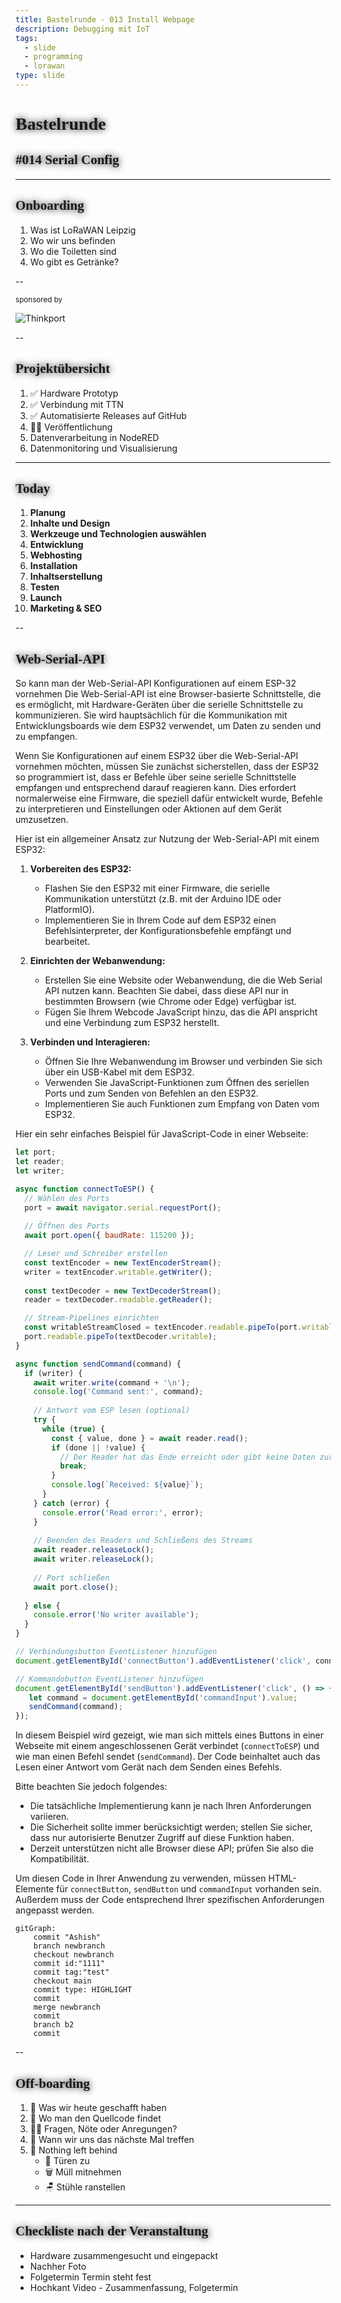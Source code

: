 ```yaml
---
title: Bastelrunde - 013 Install Webpage
description: Debugging mit IoT
tags:
  - slide
  - programming
  - lorawan
type: slide
---
```

<style>
@import url('https://fonts.googleapis.com/css2?family=Lobster&family=Permanent+Marker&display=swap');
h1, h2 {
	font-family: 'Permanent Marker', cursive !important;
	text-shadow: 0 0 12px #000 !important;
}
</style>

<!-- slide bg="[[meetup-014.png]]" data-auto-animate     -->

# Bastelrunde 
<!-- element style="padding-top: 30%; text-shadow: 4px 4px 2px 2px #000;" -->
## #014 Serial Config

<!-- element style="text-shadow: 4px 4px 2px 2px #000" -->

<!--
**Checkliste bevor es losgeht:**

- [ ] Foto gemacht
- [ ] Tweet gesendet
- [ ] Hochkant Video

-->

---

## Onboarding

1) Was ist LoRaWAN Leipzig
2) Wo wir uns befinden
3) Wo die Toiletten sind
4) Wo gibt es Getränke?

<!--
- [ ] Was ist LoRaWAN Leipzig
	- [ ] Ziele
	- [ ] Wer sind die Leute
- [ ] Wo befinden wir uns (Basislager, Kohlenstraße)
- [ ] Wo sind die Toiletten
- [ ] Wo gibt es Getränke?
-->

--

<!-- slide bg="[[vergissberlin_man_on_a_roof_top_with_an_antenna_and_a_soldering_17ba6cf4-1d1b-4eba-b3ee-30b9431dd2c1.png]]" -->

<grid drag="60 30" bg="#ffffff88" style="border-radius: 12px;backdrop-filter: blur(20px);" pad="1em 2em 1em 1em">

<small>sponsored by</small>

![Thinkport](https://thinkport.digital/wp-content/uploads/elementor/thumbs/Logo_horizontral_new-q79kisryfbimg521qvcamhuu9zgajwl52ie1tm6q0s.png)

</grid>

--

## Projektübersicht

1) ✅ Hardware Prototyp
2) ✅ Verbindung mit TTN
3) ✅ Automatisierte Releases auf GitHub
4) 👩‍💻 Veröffentlichung
5) Datenverarbeitung in NodeRED
6) Datenmonitoring und Visualisierung


---
<!-- slide bg="[[vergissberlin_microcontroller_flying_through_clouds_e4ca3e11-4904-4bfb-a259-0a4fbf2dee4e.png]]" -->

<grid drag="60 30" bg="#000000cc" style="border-radius: 12px;backdrop-filter: blur(10px);" pad="1em 2em 1em 1em">

## Today 👩‍💻🧑🏼‍💻👨🏻‍💻

1) **Planung**
1) **Inhalte und Design**
1) **Werkzeuge und Technologien auswählen**
1) **Entwicklung**
1) **Webhosting**
1) **Installation**
1) **Inhaltserstellung**
1) **Testen**
1) **Launch**
2) **Marketing & SEO**
</grid>

--

## Web-Serial-API


So kann man  der Web-Serial-API Konfigurationen auf einem ESP-32 vornehmen
 Die Web-Serial-API ist eine Browser-basierte Schnittstelle, die es ermöglicht, mit Hardware-Geräten über die serielle Schnittstelle zu kommunizieren. Sie wird hauptsächlich für die Kommunikation mit Entwicklungsboards wie dem ESP32 verwendet, um Daten zu senden und zu empfangen.

Wenn Sie Konfigurationen auf einem ESP32 über die Web-Serial-API vornehmen möchten, müssen Sie zunächst sicherstellen, dass der ESP32 so programmiert ist, dass er Befehle über seine serielle Schnittstelle empfangen und entsprechend darauf reagieren kann. Dies erfordert normalerweise eine Firmware, die speziell dafür entwickelt wurde, Befehle zu interpretieren und Einstellungen oder Aktionen auf dem Gerät umzusetzen.

Hier ist ein allgemeiner Ansatz zur Nutzung der Web-Serial-API mit einem ESP32:

1. **Vorbereiten des ESP32:**
   - Flashen Sie den ESP32 mit einer Firmware, die serielle Kommunikation unterstützt (z.B. mit der Arduino IDE oder PlatformIO).
   - Implementieren Sie in Ihrem Code auf dem ESP32 einen Befehlsinterpreter, der Konfigurationsbefehle empfängt und bearbeitet.

2. **Einrichten der Webanwendung:**
   - Erstellen Sie eine Website oder Webanwendung, die die Web Serial API nutzen kann. Beachten Sie dabei, dass diese API nur in bestimmten Browsern (wie Chrome oder Edge) verfügbar ist.
   - Fügen Sie Ihrem Webcode JavaScript hinzu, das die API anspricht und eine Verbindung zum ESP32 herstellt.

3. **Verbinden und Interagieren:**
   - Öffnen Sie Ihre Webanwendung im Browser und verbinden Sie sich über ein USB-Kabel mit dem ESP32.
   - Verwenden Sie JavaScript-Funktionen zum Öffnen des seriellen Ports und zum Senden von Befehlen an den ESP32.
   - Implementieren Sie auch Funktionen zum Empfang von Daten vom ESP32.

Hier ein sehr einfaches Beispiel für JavaScript-Code in einer Webseite:

```javascript
let port;
let reader;
let writer;

async function connectToESP() {
  // Wählen des Ports
  port = await navigator.serial.requestPort();
  
  // Öffnen des Ports
  await port.open({ baudRate: 115200 });

  // Leser und Schreiber erstellen
  const textEncoder = new TextEncoderStream();
  writer = textEncoder.writable.getWriter();
  
  const textDecoder = new TextDecoderStream();
  reader = textDecoder.readable.getReader();

  // Stream-Pipelines einrichten
  const writableStreamClosed = textEncoder.readable.pipeTo(port.writable);
  port.readable.pipeTo(textDecoder.writable);
}

async function sendCommand(command) {
  if (writer) {
    await writer.write(command + '\n');
    console.log('Command sent:', command);
    
    // Antwort vom ESP lesen (optional)
    try {
      while (true) {
        const { value, done } = await reader.read();
        if (done || !value) {
          // Der Reader hat das Ende erreicht oder gibt keine Daten zurück.
          break;
        }
        console.log(`Received: ${value}`);
      }
    } catch (error) {
      console.error('Read error:', error);
    }
    
    // Beenden des Readers und Schließens des Streams
    await reader.releaseLock();
    await writer.releaseLock();
    
    // Port schließen
    await port.close();
    
  } else {
    console.error('No writer available');
  }
}

// Verbindungsbutton EventListener hinzufügen
document.getElementById('connectButton').addEventListener('click', connectToESP);

// Kommandobutton EventListener hinzufügen
document.getElementById('sendButton').addEventListener('click', () => {
   let command = document.getElementById('commandInput').value;
   sendCommand(command);
});
```

In diesem Beispiel wird gezeigt, wie man sich mittels eines Buttons in einer Webseite mit einem angeschlossenen Gerät verbindet (`connectToESP`) und wie man einen Befehl sendet (`sendCommand`). Der Code beinhaltet auch das Lesen einer Antwort vom Gerät nach dem Senden eines Befehls.

Bitte beachten Sie jedoch folgendes:
- Die tatsächliche Implementierung kann je nach Ihren Anforderungen variieren.
- Die Sicherheit sollte immer berücksichtigt werden; stellen Sie sicher, dass nur autorisierte Benutzer Zugriff auf diese Funktion haben.
- Derzeit unterstützen nicht alle Browser diese API; prüfen Sie also die Kompatibilität.

Um diesen Code in Ihrer Anwendung zu verwenden, müssen HTML-Elemente für `connectButton`, `sendButton` und `commandInput` vorhanden sein. Außerdem muss der Code entsprechend Ihrer spezifischen Anforderungen angepasst werden.





```mermaid
gitGraph:
    commit "Ashish"
    branch newbranch
    checkout newbranch
    commit id:"1111"
    commit tag:"test"
    checkout main
    commit type: HIGHLIGHT
    commit
    merge newbranch
    commit
    branch b2
    commit
```

--
## Off-boarding

1) 🏁 Was wir heute geschafft haben
2) 🔎 Wo man den Quellcode findet
3) 🙋‍♂️ Fragen, Nöte oder Anregungen?
4) 📆 Wann wir uns das nächste Mal treffen
5) 🫥 Nothing left behind
	- 🚪 Türen zu
	- 🗑️ Müll mitnehmen
	- 🪑 Stühle ranstellen

---
## Checkliste nach der Veranstaltung

-  Hardware zusammengesucht und eingepackt
- Nachher Foto
- Folgetermin Termin steht fest
- Hochkant Video - Zusammenfassung, Folgetermin
